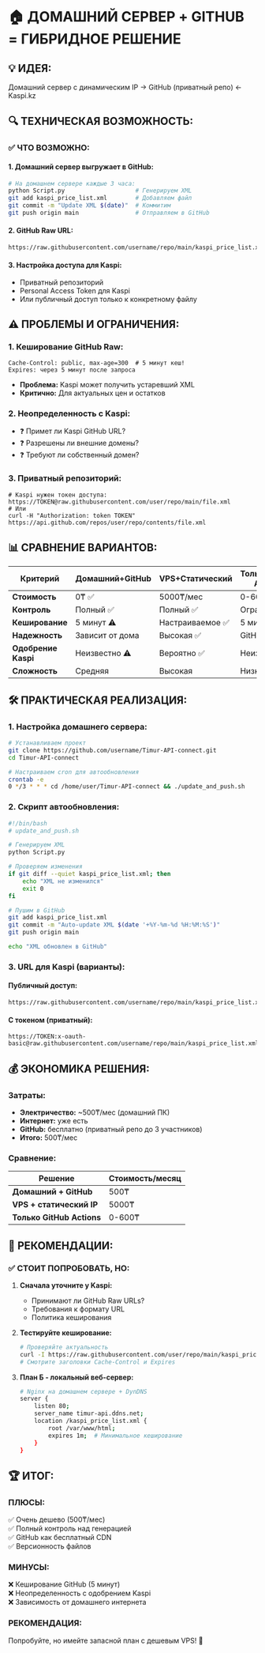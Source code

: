 # 🏠 ДОМАШНИЙ СЕРВЕР + GITHUB = ГИБРИДНОЕ РЕШЕНИЕ

## 💡 **ИДЕЯ:**
Домашний сервер с динамическим IP → GitHub (приватный репо) ← Kaspi.kz

## 🔍 **ТЕХНИЧЕСКАЯ ВОЗМОЖНОСТЬ:**

### ✅ **ЧТО ВОЗМОЖНО:**

#### **1. Домашний сервер выгружает в GitHub:**
```bash
# На домашнем сервере каждые 3 часа:
python Script.py                    # Генерируем XML
git add kaspi_price_list.xml        # Добавляем файл
git commit -m "Update XML $(date)"  # Коммитим
git push origin main                # Отправляем в GitHub
```

#### **2. GitHub Raw URL:**
```
https://raw.githubusercontent.com/username/repo/main/kaspi_price_list.xml
```

#### **3. Настройка доступа для Kaspi:**
- Приватный репозиторий
- Personal Access Token для Kaspi
- Или публичный доступ только к конкретному файлу

## ⚠️ **ПРОБЛЕМЫ И ОГРАНИЧЕНИЯ:**

### **1. Кеширование GitHub Raw:**
```
Cache-Control: public, max-age=300  # 5 минут кеш!
Expires: через 5 минут после запроса
```
- **Проблема:** Kaspi может получить устаревший XML
- **Критично:** Для актуальных цен и остатков

### **2. Неопределенность с Kaspi:**
- ❓ Примет ли Kaspi GitHub URL?
- ❓ Разрешены ли внешние домены?
- ❓ Требуют ли собственный домен?

### **3. Приватный репозиторий:**
```
# Kaspi нужен токен доступа:
https://TOKEN@raw.githubusercontent.com/user/repo/main/file.xml
# Или
curl -H "Authorization: token TOKEN" https://api.github.com/repos/user/repo/contents/file.xml
```

## 📊 **СРАВНЕНИЕ ВАРИАНТОВ:**

| Критерий | Домашний+GitHub | VPS+Статический | Только GitHub Actions |
|----------|------------------|-----------------|----------------------|
| **Стоимость** | 0₸ ✅ | 5000₸/мес | 0-600₸/мес |
| **Контроль** | Полный ✅ | Полный ✅ | Ограниченный |
| **Кеширование** | 5 минут ⚠️ | Настраиваемое ✅ | 5 минут ⚠️ |
| **Надежность** | Зависит от дома | Высокая ✅ | GitHub 99.9% |
| **Одобрение Kaspi** | Неизвестно ⚠️ | Вероятно ✅ | Неизвестно ⚠️ |
| **Сложность** | Средняя | Высокая | Низкая |

## 🛠️ **ПРАКТИЧЕСКАЯ РЕАЛИЗАЦИЯ:**

### **1. Настройка домашнего сервера:**
```bash
# Устанавливаем проект
git clone https://github.com/username/Timur-API-connect.git
cd Timur-API-connect

# Настраиваем cron для автообновления
crontab -e
0 */3 * * * cd /home/user/Timur-API-connect && ./update_and_push.sh
```

### **2. Скрипт автообновления:**
```bash
#!/bin/bash
# update_and_push.sh

# Генерируем XML
python Script.py

# Проверяем изменения
if git diff --quiet kaspi_price_list.xml; then
    echo "XML не изменился"
    exit 0
fi

# Пушим в GitHub
git add kaspi_price_list.xml
git commit -m "Auto-update XML $(date '+%Y-%m-%d %H:%M:%S')"
git push origin main

echo "XML обновлен в GitHub"
```

### **3. URL для Kaspi (варианты):**

#### **Публичный доступ:**
```
https://raw.githubusercontent.com/username/repo/main/kaspi_price_list.xml
```

#### **С токеном (приватный):**
```
https://TOKEN:x-oauth-basic@raw.githubusercontent.com/username/repo/main/kaspi_price_list.xml
```

## 💰 **ЭКОНОМИКА РЕШЕНИЯ:**

### **Затраты:**
- **Электричество:** ~500₸/мес (домашний ПК)
- **Интернет:** уже есть
- **GitHub:** бесплатно (приватный репо до 3 участников)
- **Итого:** 500₸/мес

### **Сравнение:**
| Решение | Стоимость/месяц |
|---------|-----------------|
| **Домашний + GitHub** | 500₸ |
| **VPS + статический IP** | 5000₸ |
| **Только GitHub Actions** | 0-600₸ |

## 🎯 **РЕКОМЕНДАЦИИ:**

### ✅ **СТОИТ ПОПРОБОВАТЬ, НО:**

1. **Сначала уточните у Kaspi:**
   - Принимают ли GitHub Raw URLs?
   - Требования к формату URL
   - Политика кеширования

2. **Тестируйте кеширование:**
   ```bash
   # Проверяйте актуальность
   curl -I https://raw.githubusercontent.com/user/repo/main/kaspi_price_list.xml
   # Смотрите заголовки Cache-Control и Expires
   ```

3. **План Б - локальный веб-сервер:**
   ```bash
   # Nginx на домашнем сервере + DynDNS
   server {
       listen 80;
       server_name timur-api.ddns.net;
       location /kaspi_price_list.xml {
           root /var/www/html;
           expires 1m;  # Минимальное кеширование
       }
   }
   ```

## 🏆 **ИТОГ:**

### **ПЛЮСЫ:**
✅ Очень дешево (500₸/мес)  
✅ Полный контроль над генерацией  
✅ GitHub как бесплатный CDN  
✅ Версионность файлов  

### **МИНУСЫ:**
❌ Кеширование GitHub (5 минут)  
❌ Неопределенность с одобрением Kaspi  
❌ Зависимость от домашнего интернета  

### **РЕКОМЕНДАЦИЯ:**
Попробуйте, но имейте запасной план с дешевым VPS! 🎯
